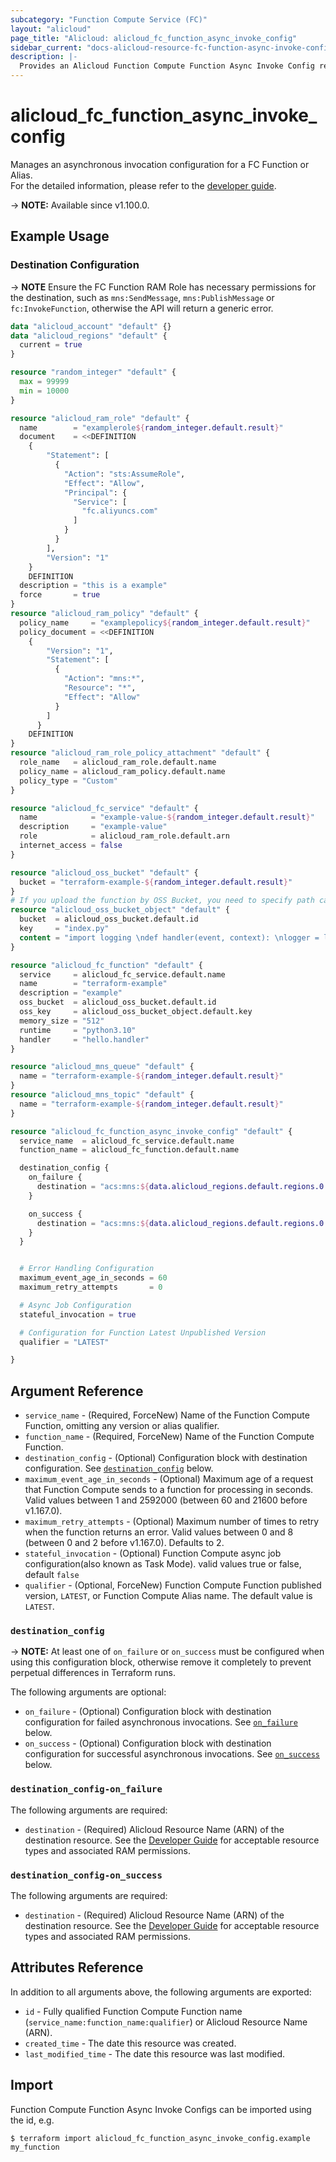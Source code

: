 ```yaml
---
subcategory: "Function Compute Service (FC)"
layout: "alicloud"
page_title: "Alicloud: alicloud_fc_function_async_invoke_config"
sidebar_current: "docs-alicloud-resource-fc-function-async-invoke-config"
description: |-
  Provides an Alicloud Function Compute Function Async Invoke Config resource. 
---
```


# alicloud_fc_function_async_invoke_config

Manages an asynchronous invocation configuration for a FC Function or Alias.  
 For the detailed information, please refer to the [developer guide](https://www.alibabacloud.com/help/en/function-compute/latest/api-doc-fc-open-2021-04-06-api-doc-putfunctionasyncinvokeconfig).

-> **NOTE:** Available since v1.100.0.

## Example Usage

### Destination Configuration

-> **NOTE** Ensure the FC Function RAM Role has necessary permissions for the destination, such as `mns:SendMessage`, `mns:PublishMessage` or `fc:InvokeFunction`, otherwise the API will return a generic error.

```terraform
data "alicloud_account" "default" {}
data "alicloud_regions" "default" {
  current = true
}

resource "random_integer" "default" {
  max = 99999
  min = 10000
}

resource "alicloud_ram_role" "default" {
  name        = "examplerole${random_integer.default.result}"
  document    = <<DEFINITION
	{
		"Statement": [
		  {
			"Action": "sts:AssumeRole",
			"Effect": "Allow",
			"Principal": {
			  "Service": [
				"fc.aliyuncs.com"
			  ]
			}
		  }
		],
		"Version": "1"
	}
	DEFINITION
  description = "this is a example"
  force       = true
}
resource "alicloud_ram_policy" "default" {
  policy_name     = "examplepolicy${random_integer.default.result}"
  policy_document = <<DEFINITION
	{
		"Version": "1",
		"Statement": [
		  {
			"Action": "mns:*",
			"Resource": "*",
			"Effect": "Allow"
		  }
		]
	  }
	DEFINITION
}
resource "alicloud_ram_role_policy_attachment" "default" {
  role_name   = alicloud_ram_role.default.name
  policy_name = alicloud_ram_policy.default.name
  policy_type = "Custom"
}

resource "alicloud_fc_service" "default" {
  name            = "example-value-${random_integer.default.result}"
  description     = "example-value"
  role            = alicloud_ram_role.default.arn
  internet_access = false
}

resource "alicloud_oss_bucket" "default" {
  bucket = "terraform-example-${random_integer.default.result}"
}
# If you upload the function by OSS Bucket, you need to specify path can't upload by content.
resource "alicloud_oss_bucket_object" "default" {
  bucket  = alicloud_oss_bucket.default.id
  key     = "index.py"
  content = "import logging \ndef handler(event, context): \nlogger = logging.getLogger() \nlogger.info('hello world') \nreturn 'hello world'"
}

resource "alicloud_fc_function" "default" {
  service     = alicloud_fc_service.default.name
  name        = "terraform-example"
  description = "example"
  oss_bucket  = alicloud_oss_bucket.default.id
  oss_key     = alicloud_oss_bucket_object.default.key
  memory_size = "512"
  runtime     = "python3.10"
  handler     = "hello.handler"
}

resource "alicloud_mns_queue" "default" {
  name = "terraform-example-${random_integer.default.result}"
}
resource "alicloud_mns_topic" "default" {
  name = "terraform-example-${random_integer.default.result}"
}

resource "alicloud_fc_function_async_invoke_config" "default" {
  service_name  = alicloud_fc_service.default.name
  function_name = alicloud_fc_function.default.name

  destination_config {
    on_failure {
      destination = "acs:mns:${data.alicloud_regions.default.regions.0.id}:${data.alicloud_account.default.id}:/queues/${alicloud_mns_queue.default.name}/messages"
    }

    on_success {
      destination = "acs:mns:${data.alicloud_regions.default.regions.0.id}:${data.alicloud_account.default.id}:/topics/${alicloud_mns_topic.default.name}/messages"
    }
  }


  # Error Handling Configuration
  maximum_event_age_in_seconds = 60
  maximum_retry_attempts       = 0

  # Async Job Configuration
  stateful_invocation = true

  # Configuration for Function Latest Unpublished Version
  qualifier = "LATEST"

}
```

## Argument Reference

* `service_name` - (Required, ForceNew) Name of the Function Compute Function, omitting any version or alias qualifier.
* `function_name` - (Required, ForceNew) Name of the Function Compute Function.
* `destination_config` - (Optional) Configuration block with destination configuration. See [`destination_config`](#destination_config) below.
* `maximum_event_age_in_seconds` - (Optional) Maximum age of a request that Function Compute sends to a function for processing in seconds. Valid values between 1 and 2592000 (between 60 and 21600 before v1.167.0).
* `maximum_retry_attempts` - (Optional) Maximum number of times to retry when the function returns an error. Valid values between 0 and 8 (between 0 and 2 before v1.167.0). Defaults to 2.
* `stateful_invocation` - (Optional) Function Compute async job configuration(also known as Task Mode). valid values true or false, default `false`
* `qualifier` - (Optional, ForceNew) Function Compute Function published version, `LATEST`, or Function Compute Alias name. The default value is `LATEST`.

### `destination_config`

-> **NOTE:** At least one of `on_failure` or `on_success` must be configured when using this configuration block, otherwise remove it completely to prevent perpetual differences in Terraform runs.

The following arguments are optional:

* `on_failure` - (Optional) Configuration block with destination configuration for failed asynchronous invocations. See [`on_failure`](#destination_config-on_failure) below.
* `on_success` - (Optional) Configuration block with destination configuration for successful asynchronous invocations. See [`on_success`](#destination_config-on_success) below.

### `destination_config-on_failure`

The following arguments are required:

* `destination` - (Required) Alicloud Resource Name (ARN) of the destination resource. See the [Developer Guide](https://www.alibabacloud.com/help/doc-detail/181866.htm) for acceptable resource types and associated RAM permissions.

### `destination_config-on_success`

The following arguments are required:

* `destination` - (Required) Alicloud Resource Name (ARN) of the destination resource. See the [Developer Guide](https://www.alibabacloud.com/help/doc-detail/181866.htm) for acceptable resource types and associated RAM permissions.

## Attributes Reference

In addition to all arguments above, the following arguments are exported:

* `id` - Fully qualified Function Compute Function name (`service_name:function_name:qualifier`) or Alicloud Resource Name (ARN).
* `created_time` - The date this resource was created.
* `last_modified_time` - The date this resource was last modified.

## Import

Function Compute Function Async Invoke Configs can be imported using the id, e.g.

```shell
$ terraform import alicloud_fc_function_async_invoke_config.example my_function
```
